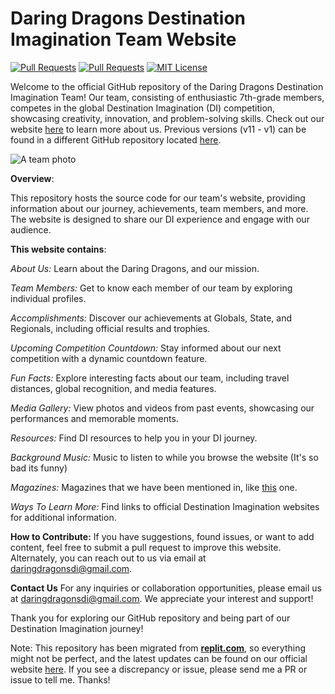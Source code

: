# Daring Dragons Destination Imagination Team Website

  <a href="https://github.com/ahujaesh/ahujaesh.github.io/pulls"><img src="https://img.shields.io/badge/PRs-welcome-brightgreen.svg?longCache=true" alt="Pull Requests"></a>
    <a href="https://github.com/ahujaesh/ahujaesh.github.io/issues"><img src="https://img.shields.io/badge/Issues-welcome-brightgreen.svg?longCache=true" alt="Pull Requests"></a>
  <a href="https://github.com/ahujaesh/ahujaesh.github.io/blob/main/LICENSE"><img src="https://img.shields.io/badge/License-MIT-lightgrey.svg?longCache=true" alt="MIT License"></a>
  
Welcome to the official GitHub repository of the Daring Dragons Destination Imagination Team! Our team, consisting of enthusiastic 7th-grade members, competes in the global Destination Imagination (DI) competition, showcasing creativity, innovation, and problem-solving skills. Check out our website [here](https://ahujaesh.github.io) to learn more about us. Previous versions (v11 - v1) can be found in a different GitHub repository located [here](https://github.com/ahujaesh/daringdragonswebpage).

![A team photo](https://ahujaesh.github.io/photos/di7.jpeg)

**Overview**:


This repository hosts the source code for our team's website, providing information about our journey, achievements, team members, and more. The website is designed to share our DI experience and engage with our audience.

**This website contains**:


_About Us:_ Learn about the Daring Dragons, and our mission.


_Team Members:_ Get to know each member of our team by exploring individual profiles.


_Accomplishments:_ Discover our achievements at Globals, State, and Regionals, including official results and trophies.


_Upcoming Competition Countdown:_ Stay informed about our next competition with a dynamic countdown feature.


_Fun Facts:_ Explore interesting facts about our team, including travel distances, global recognition, and media features.


_Media Gallery:_ View photos and videos from past events, showcasing our performances and memorable moments.


_Resources:_ Find DI resources to help you in your DI journey.


_Background Music:_ Music to listen to while you browse the website (It's so bad its funny)


_Magazines:_ Magazines that we have been mentioned in, like [this](https://thekatynews.com/2023/05/27/destination-imagination-global-finals-results/?Daring%20Dragons,%20Conroe%20ISD,%20THE%20WOODLANDS-Coulson%20Tough,%20Texas#:~:text=Daring%20Dragons%2C%20Conroe%20ISD%2C%20THE%20WOODLANDS%2DCoulson%20Tough%2C%20Texas) one.

_Ways To Learn More:_ Find links to official Destination Imagination websites for additional information.


**How to Contribute:**
If you have suggestions, found issues, or want to add content, feel free to submit a pull request to improve this website. Alternately, you can reach out to us via email at [daringdragonsdi@gmail.com](mailto:daringdragonsdi@gmail.com).

**Contact Us**
For any inquiries or collaboration opportunities, please email us at daringdragonsdi@gmail.com. We appreciate your interest and support!

Thank you for exploring our GitHub repository and being part of our Destination Imagination journey!


Note: This repository has been migrated from [**replit.com**](https://replit.com), so everything might not be perfect, and the latest updates can be found on our official website [here](https://ahujaesh.github.io). If you see a discrepancy or issue, please send me a PR or issue to tell me. Thanks! 

